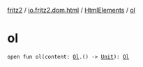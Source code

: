 [fritz2](../../index.md) / [io.fritz2.dom.html](../index.md) / [HtmlElements](index.md) / [ol](./ol.md)

# ol

`open fun ol(content: `[`Ol`](../-ol/index.md)`.() -> `[`Unit`](https://kotlinlang.org/api/latest/jvm/stdlib/kotlin/-unit/index.html)`): `[`Ol`](../-ol/index.md)